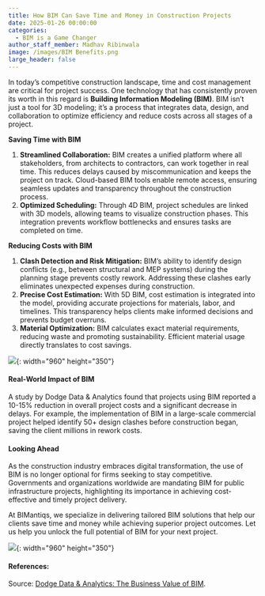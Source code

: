 ```yaml
---
title: How BIM Can Save Time and Money in Construction Projects
date: 2025-01-26 00:00:00
categories:
  - BIM is a Game Changer
author_staff_member: Madhav Ribinwala
image: /images/BIM Benefits.png
large_header: false
---
```


In today’s competitive construction landscape, time and cost management are critical for project success. One technology that has consistently proven its worth in this regard is <strong>Building Information Modeling (BIM)</strong>. BIM isn’t just a tool for 3D modeling; it’s a process that integrates data, design, and collaboration to optimize efficiency and reduce costs across all stages of a project.

<Strong>Saving Time with BIM</strong>
<ol><li><strong>Streamlined Collaboration:</strong> BIM creates a unified platform where all stakeholders, from architects to contractors, can work together in real time. This reduces delays caused by miscommunication and keeps the project on track. Cloud-based BIM tools enable remote access, ensuring seamless updates and transparency throughout the construction process.</li>

<li><strong>Optimized Scheduling:</strong> Through 4D BIM, project schedules are linked with 3D models, allowing teams to visualize construction phases. This integration prevents workflow bottlenecks and ensures tasks are completed on time.</li>
</ol>

<strong>Reducing Costs with BIM</strong>
<ol>
<li><strong>Clash Detection and Risk Mitigation:</strong> BIM’s ability to identify design conflicts (e.g., between structural and MEP systems) during the planning stage prevents costly rework. Addressing these clashes early eliminates unexpected expenses during construction.</li>

<li><strong>Precise Cost Estimation:</strong> With 5D BIM, cost estimation is integrated into the model, providing accurate projections for materials, labor, and timelines. This transparency helps clients make informed decisions and prevents budget overruns.</li>

<li><strong>Material Optimization:</strong> BIM calculates exact material requirements, reducing waste and promoting sustainability. Efficient material usage directly translates to cost savings.</li>
</ol>

![](https://unsplash.it/960/350?image=442){: width="960" height="350"}

#### Real-World Impact of BIM

A study by Dodge Data & Analytics found that projects using BIM reported a 10-15% reduction in overall project costs and a significant decrease in delays. For example, the implementation of BIM in a large-scale commercial project helped identify 50+ design clashes before construction began, saving the client millions in rework costs.

#### Looking Ahead

As the construction industry embraces digital transformation, the use of BIM is no longer optional for firms seeking to stay competitive. Governments and organizations worldwide are mandating BIM for public infrastructure projects, highlighting its importance in achieving cost-effective and timely project delivery.

At BIMantiqs, we specialize in delivering tailored BIM solutions that help our clients save time and money while achieving superior project outcomes. Let us help you unlock the full potential of BIM for your next project.

![](https://unsplash.it/960/350?image=655){: width="960" height="350"}

#### References:

Source: [Dodge Data & Analytics: The Business Value of BIM](https://proddrupalcontent.construction.com/s3fs-public/DCN_SMR/BIMConstructionGlobalMarkets_DDA_Secured.pdf).
